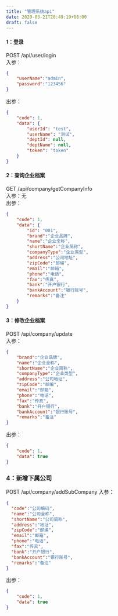 ```yaml
---
title: "管理系统api"
date: 2020-03-21T20:49:19+08:00
draft: false
---
```

#### 1：登录
POST /api/user/login  
入参：  
```json
{
    "userName":"admin",
    "password":"123456"
}
```

出参：
```json
{
    "code": 1,
    "data": {
        "userId": "test",
        "userName": "测试",
        "deptId": null,
        "deptName": null,
        "token": "token"
    }
}
```

#### 2：查询企业档案
GET /api/company/getCompanyInfo  
入参：无  
出参：
```json
{
    "code": 1,
    "data": {
        "id": "001", 
        "brand":"企业品牌",
        "name":"企业全称",
        "shortName":"企业简称",
        "companyType":"企业类型",
        "address":"公司地址",
        "zipCode":"邮编",
        "email":"邮箱",
        "phone":"电话",
        "fax":"传真",
        "bank":"开户银行",
        "bankAccount":"银行账号",
        "remarks":"备注"
    }
}
```

#### 3：修改企业档案
POST /api/company/update  
入参：
```json
{
    "brand":"企业品牌",
    "name":"企业全称",
    "shortName":"企业简称",
    "companyType":"企业类型",
    "address":"公司地址",
    "zipCode":"邮编",
    "email":"邮箱",
    "phone":"电话",
    "fax":"传真",
    "bank":"开户银行",
    "bankAccount":"银行账号",
    "remarks":"备注"
}
```
出参：
```json
{
    "code": 1,
    "data": true
}
```

### 4：新增下属公司
POST /api/company/addSubCompany
入参：
```json
{
  "code":"公司编码",
  "name":"公司全称",
  "shortName":"公司简称",
  "address":"地址",
  "zipCode":"邮编",
  "email":"邮箱",
  "phone":"电话",
  "fax":"传真",
  "bank":"开户银行",
  "bankAccount":"银行账号",
  "remarks":"备注"
}
```
出参：
```json
{
    "code": 1,
    "data": true
}
```